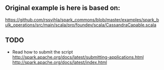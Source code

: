 ## Original example is here is based on:
https://github.com/rssvihla/spark_commons/blob/master/examples/spark_bulk_operations/src/main/scala/pro/foundev/scala/CassandraCapable.scala

## TODO
 * Read how to submit the script  
  http://spark.apache.org/docs/latest/submitting-applications.html
  http://spark.apache.org/docs/latest/index.html
